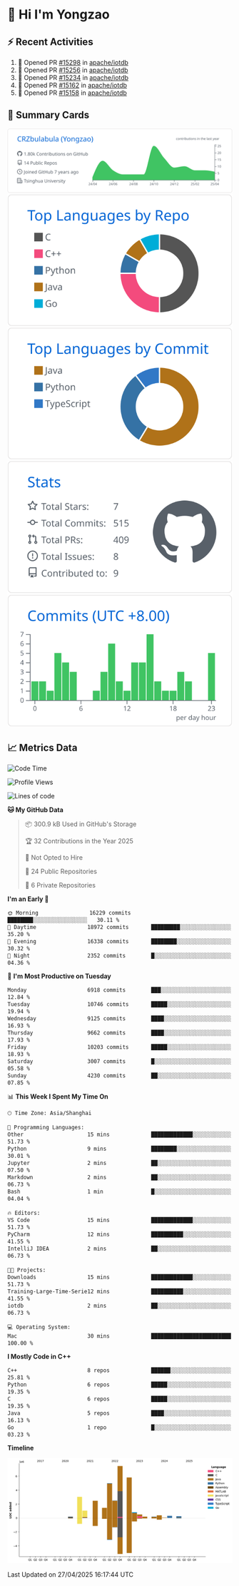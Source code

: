 # 👋 Hi I'm Yongzao

## ⚡ Recent Activities
<!--START_SECTION:activity-->
1. 💪 Opened PR [#15298](https://github.com/apache/iotdb/pull/15298) in [apache/iotdb](https://github.com/apache/iotdb)
2. 💪 Opened PR [#15256](https://github.com/apache/iotdb/pull/15256) in [apache/iotdb](https://github.com/apache/iotdb)
3. 💪 Opened PR [#15234](https://github.com/apache/iotdb/pull/15234) in [apache/iotdb](https://github.com/apache/iotdb)
4. 💪 Opened PR [#15162](https://github.com/apache/iotdb/pull/15162) in [apache/iotdb](https://github.com/apache/iotdb)
5. 💪 Opened PR [#15158](https://github.com/apache/iotdb/pull/15158) in [apache/iotdb](https://github.com/apache/iotdb)
<!--END_SECTION:activity-->

## 🎑 Summary Cards

[![](https://raw.githubusercontent.com/CRZbulabula/CRZbulabula/main/profile-summary-card-output/github/0-profile-details.svg)](https://github.com/vn7n24fzkq/github-profile-summary-cards)
[![](https://raw.githubusercontent.com/CRZbulabula/CRZbulabula/main/profile-summary-card-output/github/1-repos-per-language.svg)](https://github.com/vn7n24fzkq/github-profile-summary-cards) [![](https://raw.githubusercontent.com/CRZbulabula/CRZbulabula/main/profile-summary-card-output/github/2-most-commit-language.svg)](https://github.com/vn7n24fzkq/github-profile-summary-cards)
[![](https://raw.githubusercontent.com/CRZbulabula/CRZbulabula/main/profile-summary-card-output/github/3-stats.svg)](https://github.com/vn7n24fzkq/github-profile-summary-cards) [![](https://raw.githubusercontent.com/CRZbulabula/CRZbulabula/main/profile-summary-card-output/github/4-productive-time.svg)](https://github.com/vn7n24fzkq/github-profile-summary-cards)

## 📈 Metrics Data

<!--START_SECTION:waka-->
![Code Time](http://img.shields.io/badge/Code%20Time-850%20hrs-blue)

![Profile Views](http://img.shields.io/badge/Profile%20Views-0-blue)

![Lines of code](https://img.shields.io/badge/From%20Hello%20World%20I%27ve%20Written-31.4%20million%20lines%20of%20code-blue)

**🐱 My GitHub Data** 

> 📦 300.9 kB Used in GitHub's Storage 
 > 
> 🏆 32 Contributions in the Year 2025
 > 
> 🚫 Not Opted to Hire
 > 
> 📜 24 Public Repositories 
 > 
> 🔑 6 Private Repositories 
 > 
**I'm an Early 🐤** 

```text
🌞 Morning                16229 commits       ████████░░░░░░░░░░░░░░░░░   30.11 % 
🌆 Daytime                18972 commits       █████████░░░░░░░░░░░░░░░░   35.20 % 
🌃 Evening                16338 commits       ████████░░░░░░░░░░░░░░░░░   30.32 % 
🌙 Night                  2352 commits        █░░░░░░░░░░░░░░░░░░░░░░░░   04.36 % 
```
📅 **I'm Most Productive on Tuesday** 

```text
Monday                   6918 commits        ███░░░░░░░░░░░░░░░░░░░░░░   12.84 % 
Tuesday                  10746 commits       █████░░░░░░░░░░░░░░░░░░░░   19.94 % 
Wednesday                9125 commits        ████░░░░░░░░░░░░░░░░░░░░░   16.93 % 
Thursday                 9662 commits        ████░░░░░░░░░░░░░░░░░░░░░   17.93 % 
Friday                   10203 commits       █████░░░░░░░░░░░░░░░░░░░░   18.93 % 
Saturday                 3007 commits        █░░░░░░░░░░░░░░░░░░░░░░░░   05.58 % 
Sunday                   4230 commits        ██░░░░░░░░░░░░░░░░░░░░░░░   07.85 % 
```


📊 **This Week I Spent My Time On** 

```text
🕑︎ Time Zone: Asia/Shanghai

💬 Programming Languages: 
Other                    15 mins             █████████████░░░░░░░░░░░░   51.73 % 
Python                   9 mins              ████████░░░░░░░░░░░░░░░░░   30.01 % 
Jupyter                  2 mins              ██░░░░░░░░░░░░░░░░░░░░░░░   07.50 % 
Markdown                 2 mins              ██░░░░░░░░░░░░░░░░░░░░░░░   06.73 % 
Bash                     1 min               █░░░░░░░░░░░░░░░░░░░░░░░░   04.04 % 

🔥 Editors: 
VS Code                  15 mins             █████████████░░░░░░░░░░░░   51.73 % 
PyCharm                  12 mins             ██████████░░░░░░░░░░░░░░░   41.55 % 
IntelliJ IDEA            2 mins              ██░░░░░░░░░░░░░░░░░░░░░░░   06.73 % 

🐱‍💻 Projects: 
Downloads                15 mins             █████████████░░░░░░░░░░░░   51.73 % 
Training-Large-Time-Serie12 mins             ██████████░░░░░░░░░░░░░░░   41.55 % 
iotdb                    2 mins              ██░░░░░░░░░░░░░░░░░░░░░░░   06.73 % 

💻 Operating System: 
Mac                      30 mins             █████████████████████████   100.00 % 
```

**I Mostly Code in C++** 

```text
C++                      8 repos             ██████░░░░░░░░░░░░░░░░░░░   25.81 % 
Python                   6 repos             █████░░░░░░░░░░░░░░░░░░░░   19.35 % 
C                        6 repos             █████░░░░░░░░░░░░░░░░░░░░   19.35 % 
Java                     5 repos             ████░░░░░░░░░░░░░░░░░░░░░   16.13 % 
Go                       1 repo              █░░░░░░░░░░░░░░░░░░░░░░░░   03.23 % 
```



**Timeline**

![Lines of Code chart](https://raw.githubusercontent.com/CRZbulabula/CRZbulabula/main/assets/bar_graph.png)


 Last Updated on 27/04/2025 16:17:44 UTC
<!--END_SECTION:waka-->

